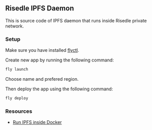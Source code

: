 ## Risedle IPFS Daemon

This is source code of IPFS daemon that runs inside Risedle private network.

### Setup

Make sure you have installed [flyctl](https://fly.io/docs/flyctl/).

Create new app by running the following command:

```sh
fly launch
```

Choose name and prefered region.

Then deploy the app using the following command:

```sh
fly deploy
```

### Resources

-   [Run IPFS inside Docker](https://docs.ipfs.tech/how-to/run-ipfs-inside-docker/)
